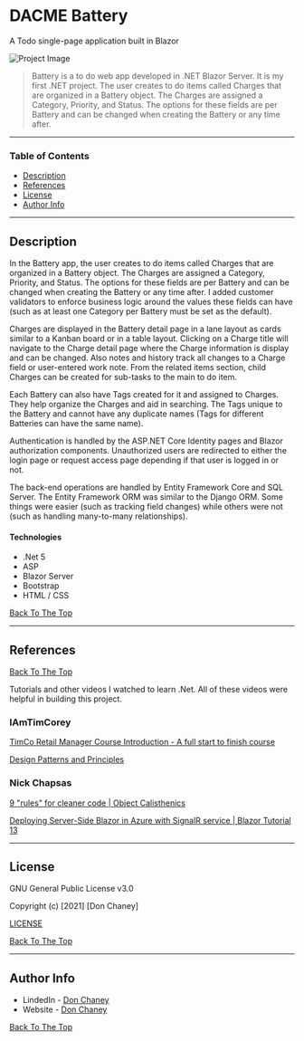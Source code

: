 # DACME Battery
A Todo single-page application built in Blazor

![Project Image](https://www.donald-chaney.com/media/images/projects/btry_pre.png)

> Battery is a to do web app developed in .NET Blazor Server. It is my first .NET project. The user creates to do items called Charges that are organized in a Battery object. The Charges are assigned a Category, Priority, and Status. The options for these fields are per Battery and can be changed when creating the Battery or any time after.

---

### Table of Contents

- [Description](#description)
- [References](#references)
- [License](#license)
- [Author Info](#author-info)

---

## Description

In the Battery app, the user creates to do items called Charges that are organized in a Battery object.  The Charges are assigned a Category, Priority, and Status.  The options for these fields are per Battery and can be changed when creating the Battery or any time after.  I added customer validators to enforce business logic around the values these fields can have (such as at least one Category per Battery must be set as the default).  

Charges are displayed in the Battery detail page in a lane layout as cards similar to a Kanban board or in a table layout.  Clicking on a Charge title will navigate to the Charge detail page where the Charge information is display and can be changed.  Also notes and history track all changes to a Charge field or user-entered work note.  From the related items section, child Charges can be created for sub-tasks to the main to do item.

Each Battery can also have Tags created for it and assigned to Charges.  They help organize the Charges and aid in searching.  The Tags unique to the Battery and cannot have any duplicate names (Tags for different Batteries can have the same name).

Authentication is handled by the ASP.NET Core Identity pages and Blazor authorization components.  Unauthorized users are redirected to either the login page or request access page depending if that user is logged in or not.

The back-end operations are handled by Entity Framework Core and SQL Server.  The Entity Framework ORM was similar to the Django ORM.  Some things were easier (such as tracking field changes) while others were not (such as handling many-to-many relationships).

#### Technologies

- .Net 5
- ASP
- Blazor Server
- Bootstrap
- HTML / CSS

[Back To The Top](#read-me-template)

---

## References
[Back To The Top](#read-me-template)

Tutorials and other videos I watched to learn .Net.  All of these videos were helpful in building this project.

### IAmTimCorey
[TimCo Retail Manager Course Introduction - A full start to finish course](https://www.youtube.com/watch?v=Xtt6mS0p2_c&list=PLLWMQd6PeGY0bEMxObA6dtYXuJOGfxSPx)

[Design Patterns and Principles](https://www.youtube.com/watch?v=dhnsegiPXoo&list=PLLWMQd6PeGY3ob0Ga6vn1czFZfW6e-FLr)

### Nick Chapsas
[9 "rules" for cleaner code | Object Calisthenics](https://www.youtube.com/watch?v=gyrSiY4SHxI)

[Deploying Server-Side Blazor in Azure with SignalR service | Blazor Tutorial 13](https://www.youtube.com/watch?v=qe9qANk8Ecw)

---

## License

GNU General Public License v3.0

Copyright (c) [2021] [Don Chaney]

[LICENSE](https://github.com/dac5197/battery/blob/master/LISCENSE.md)

[Back To The Top](#read-me-template)

---

## Author Info

- LindedIn - [Don Chaney](https://www.linkedin.com/in/donald-chaney)
- Website - [Don Chaney](#)

[Back To The Top](#read-me-template)
